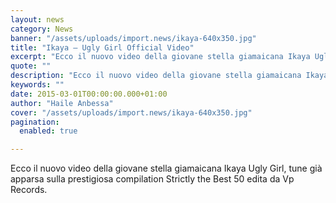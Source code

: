 ```yaml
---
layout: news
category: News
banner: "/assets/uploads/import.news/ikaya-640x350.jpg"
title: "Ikaya – Ugly Girl Official Video"
excerpt: "Ecco il nuovo video della giovane stella giamaicana Ikaya Ugly Girl, tune già apparsa sulla prestigiosa compilation Strictly the Best 50 edita da Vp Records.  "
quote: ""
description: "Ecco il nuovo video della giovane stella giamaicana Ikaya Ugly Girl, tune già apparsa sulla prestigiosa compilation Strictly the Best 50 edita da Vp Records.  "
keywords: ""
date: 2015-03-01T00:00:00.000+01:00
author: "Haile Anbessa"
cover: "/assets/uploads/import.news/ikaya-640x350.jpg"
pagination:
  enabled: true

---
```


[](https://hotmc.com/wp-content/uploads/2015/03/ikaya.jpg)

Ecco il nuovo video della giovane stella giamaicana Ikaya Ugly Girl, tune già apparsa sulla prestigiosa compilation Strictly the Best 50 edita da Vp Records.